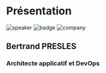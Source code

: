 <!-- .slide: class="speaker-slide" -->

# Présentation

![speaker](./assets/images/bpr.jpg)
![badge](./assets/images/logo_b_s.png)
![company](./assets/images/logo-ce-blanc.jpeg)

## Bertrand PRESLES

### Architecte applicatif et DevOps

<!-- .element: class="icon-rule icon-first" -->